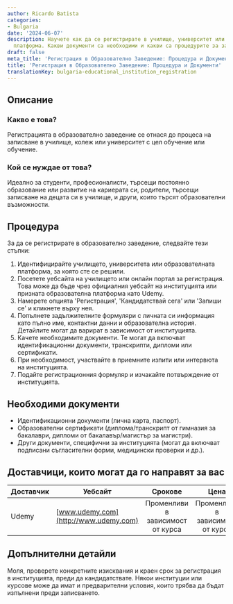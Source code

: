 ```yaml
---
author: Ricardo Batista
categories:
- Bulgaria
date: '2024-06-07'
description: Научете как да се регистрирате в училище, университет или онлайн образователна
  платформа. Какви документи са необходими и какви са процедурите за записване.
draft: false
meta_title: 'Регистрация в Образователно Заведение: Процедура и Документи'
title: 'Регистрация в Образователно Заведение: Процедура и Документи'
translationKey: bulgaria-educational_institution_registration
---
```



## Описание
### Какво е това?
Регистрацията в образователно заведение се отнася до процеса на записване в училище, колеж или университет с цел обучение или обучение.

### Кой се нуждае от това?
Идеално за студенти, професионалисти, търсещи постоянно образование или развитие на кариерата си, родители, търсещи записване на децата си в училище, и други, които търсят образователни възможности.

## Процедура
За да се регистрирате в образователно заведение, следвайте тези стъпки:

1. Идентифицирайте училището, университета или образователната платформа, за която сте се решили.
2. Посетете уебсайта на училището или онлайн портал за регистрация. Това може да бъде чрез официалния уебсайт на институцията или призната образователна платформа като Udemy.
3. Намерете опцията 'Регистрация', 'Кандидатствай сега' или 'Запиши се' и кликнете върху нея.
4. Попълнете задължителните формуляри с личната си информация като пълно име, контактни данни и образователна история. Детайлите могат да варират в зависимост от институцията.
5. Качете необходимите документи. Те могат да включват идентификационни документи, транскрипти, дипломи или сертификати.
6. При необходимост, участвайте в приемните изпити или интервюта на институцията.
7. Подайте регистрационния формуляр и изчакайте потвърждение от институцията.

## Необходими документи
* Идентификационни документи (лична карта, паспорт).
* Образователни сертификати (диплома/транскрипт от гимназия за бакалаври, дипломи от бакалавър/магистър за магистри).
* Други документи, специфични за институцията (могат да включват подписани съгласителни форми, медицински проверки и др.).

## Доставчици, които могат да го направят за вас

| Доставчик       |     Уебсайт     |     Срокове      |       Цена      |
| --------------- | --------------- |  :-------------: | :-------------: |
| Udemy           |  [www.udemy.com](http://www.udemy.com)   |      Променливи в зависимост от курса     |        Променливи в зависимост от курса       |

## Допълнителни детайли
Моля, проверете конкретните изисквания и краен срок за регистрация в институцията, преди да кандидатствате. Някои институции или курсове може да имат и предварителни условия, които трябва да бъдат изпълнени преди записването.
